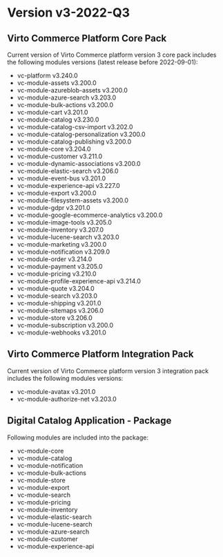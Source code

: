 # Version v3-2022-Q3

## Virto Commerce Platform Core Pack

Current version of Virto Commerce platform version 3 core pack includes the following modules versions (latest release before 2022-09-01):

* vc-platform v3.240.0  
* vc-module-assets v3.200.0  
* vc-module-azureblob-assets v3.200.0 
* vc-module-azure-search v3.203.0  
* vc-module-bulk-actions v3.200.0     
* vc-module-cart v3.201.0  
* vc-module-catalog v3.230.0  
* vc-module-catalog-csv-import v3.202.0  
* vc-module-catalog-personalization v3.200.0 
* vc-module-catalog-publishing v3.200.0  
* vc-module-core v3.204.0  
* vc-module-customer v3.211.0  
* vc-module-dynamic-associations v3.200.0   
* vc-module-elastic-search v3.206.0  
* vc-module-event-bus v3.201.0  
* vc-module-experience-api v3.227.0 
* vc-module-export v3.200.0     
* vc-module-filesystem-assets  v3.200.0  
* vc-module-gdpr v3.201.0 
* vc-module-google-ecommerce-analytics v3.200.0 
* vc-module-image-tools v3.205.0  
* vc-module-inventory v3.207.0  
* vc-module-lucene-search v3.203.0 
* vc-module-marketing v3.200.0  
* vc-module-notification v3.209.0  
* vc-module-order v3.214.0 
* vc-module-payment v3.205.0  
* vc-module-pricing v3.210.0  
* vc-module-profile-experience-api v3.214.0  
* vc-module-quote v3.204.0 
* vc-module-search v3.203.0 
* vc-module-shipping v3.201.0      
* vc-module-sitemaps v3.206.0  
* vc-module-store v3.206.0  
* vc-module-subscription v3.200.0 
* vc-module-webhooks v3.201.0  


## Virto Commerce Platform Integration Pack

Current version of Virto Commerce platform version 3 integration pack includes the following modules versions:  

* vc-module-avatax v3.201.0  
* vc-module-authorize-net v3.203.0 


## Digital Catalog Application - Package

Following modules are included into the package:

* vc-module-core
* vc-module-catalog
* vc-module-notification
* vc-module-bulk-actions
* vc-module-store
* vc-module-export
* vc-module-search
* vc-module-pricing
* vc-module-inventory
* vc-module-elastic-search
* vc-module-lucene-search
* vc-module-azure-search
* vc-module-customer
* vc-module-experience-api
